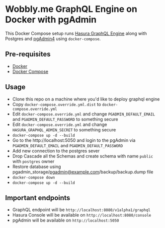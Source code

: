 # Wobbly.me GraphQL Engine on Docker with pgAdmin

This Docker Compose setup runs [Hasura GraphQL Engine](https://github.com/hasura/graphql-engine) along with Postgres and [pgAdmin4](https://www.pgadmin.org/) using `docker-compose`.

## Pre-requisites

- [Docker](https://docs.docker.com/install/)
- [Docker Compose](https://docs.docker.com/compose/install/)

## Usage

- Clone this repo on a machine where you'd like to deploy graphql engine
- Copy `docker-compose.override.yml.dist` to `docker-compose.override.yml`
- Edit `docker-compose.override.yml` and change `PGADMIN_DEFAULT_EMAIL` and `PGADMIN_DEFAULT_PASSWORD` to something secure
- Edit `docker-compose.override.yml` and change `HASURA_GRAPHQL_ADMIN_SECRET` to something secure
- `docker-compose up -d --build`
- Go to the http://localhost:5050 and login to the pgAdmin via `PGADMIN_DEFAULT_EMAIL` and `PGADMIN_DEFAULT_PASSWORD`
- Add new connection to the postgres sever
- Drop Cascade all the Schemas and create schema with name `public` with `postgres` owner
- Restore database using pgadmin_storage/pgadmin@example.com/backup/backup.dump file
- `docker-compose down`
- `docker-compose up -d --build`

## Important endpoints

- GraphQL endpoint will be `http://localhost:8080/v1alpha1/graphql`
- Hasura Console will be available on `http://localhost:8080/console`
- pgAdmin will be available on `http://localhost:5050`
